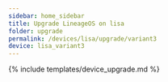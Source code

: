 ```yaml
---
sidebar: home_sidebar
title: Upgrade LineageOS on lisa
folder: upgrade
permalink: /devices/lisa/upgrade/variant3
device: lisa_variant3
---
```

{% include templates/device_upgrade.md %}
